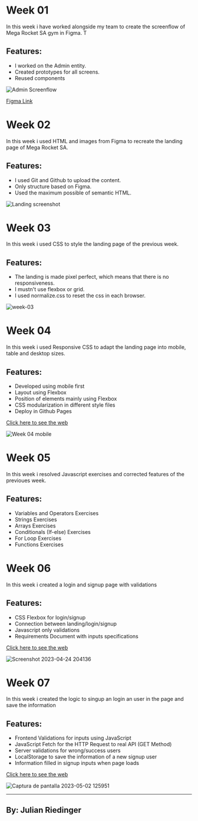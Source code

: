 # Week 01

In this week i have worked alongside my team to create the screenflow of Mega Rocket SA gym in Figma. T

## Features:

- I worked on the Admin entity.
- Created prototypes for all screens.
- Reused components

![Admin Screenflow](https://user-images.githubusercontent.com/90704238/227729516-9a63fcdd-a4a8-4a30-8746-c04baf1ebf07.png)

[Figma Link](https://www.figma.com/file/IGkIxih6STHxdBqnuGYTlR/BaSP-m2023-MegaRocket-Nico?node-id=41-4)

# Week 02

In this week i used HTML and images from Figma to recreate the landing page of Mega Rocket SA.

## Features:

- I used Git and Github to upload the content.
- Only structure based on Figma.
- Used the maximum possible of semantic HTML.

![Landing screenshot](https://user-images.githubusercontent.com/90704238/227729201-54f3e621-ac4b-4745-b138-68272d1264cb.png)

# Week 03

In this week i used CSS to style the landing page of the previous week.

## Features:

- The landing is made pixel perfect, which means that there is no responsiveness.
- I mustn't use flexbox or grid.
- I used normalize.css to reset the css in each browser.

![week-03](https://user-images.githubusercontent.com/90704238/229373933-7dbc315b-69d5-4b7d-bb2f-fb86849bdb99.png)

# Week 04

In this week i used Responsive CSS to adapt the landing page into mobile, table and desktop sizes.

## Features:

- Developed using mobile first
- Layout using Flexbox
- Position of elements mainly using Flexbox
- CSS modularization in different style files
- Deploy in Github Pages

[Click here to see the web](https://julianriedinger7.github.io/BaSP-M2023/Week-04/)

![Week 04 mobile](https://user-images.githubusercontent.com/90704238/230983388-645325c7-2173-4546-834d-6de0c7726b2e.png)

# Week 05

In this week i resolved Javascript exercises and corrected features of the previoues week.

## Features:

- Variables and Operators Exercises
- Strings Exercises
- Arrays Exercises
- Conditionals (If-else) Exercises
- For Loop Exercises
- Functions Exercises

# Week 06

In this week i created a login and signup page with validations

## Features:

- CSS Flexbox for login/signup
- Connection between landing/login/signup
- Javascript only validations
- Requirements Document with inputs specifications

[Click here to see the web](https://julianriedinger7.github.io/BaSP-M2023/Week-06/views)

![Screenshot 2023-04-24 204136](https://user-images.githubusercontent.com/90704238/234138560-ebd830ee-ad93-4d1b-a9df-eceac9e84367.png)

# Week 07

In this week i created the logic to singup an login an user in the page
and save the information

## Features:

- Frontend Validations for inputs using JavaScript
- JavaScript Fetch for the HTTP Request to real API (GET Method)
- Server validations for wrong/success users
- LocalStorage to save the information of a new signup user
- Information filled in signup inputs when page loads

[Click here to see the web](https://julianriedinger7.github.io/BaSP-M2023/Week-07/views/index.html)

![Captura de pantalla 2023-05-02 125951](https://user-images.githubusercontent.com/90704238/235720974-850e1aa3-4a35-411c-84cc-f2a21120638f.png)

---

## By: Julian Riedinger
